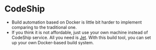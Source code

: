 # CodeShip

* Build automation based on Docker is little bit harder to implement comparing to the traditional one.
* If you think it is not affordable, just use your own machine instead of CodeShip service. All you need is [Jet](https://codeship.com/documentation/docker/installation/). With this build tool, you can set up your own Docker-based build system.

